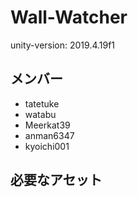 # Wall-Watcher

unity-version: 2019.4.19f1

## メンバー
- tatetuke
- watabu
- Meerkat39
- anman6347
- kyoichi001

## 必要なアセット